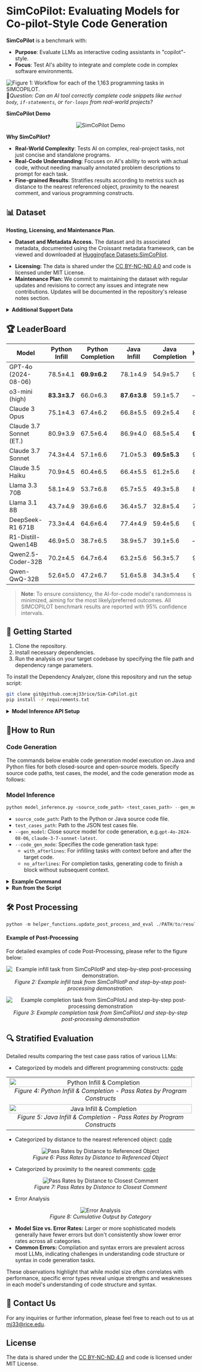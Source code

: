 # SimCoPilot: Evaluating Models for Co-pilot-Style Code Generation
**SimCoPilot** is a benchmark with:
- **Purpose**: Evaluate LLMs as interactive coding assistants in "copilot"-style.
- **Focus**: Test AI's ability to integrate and complete code in complex software environments.

![Figure 1: Workflow for each of the 1,163 programming tasks in SIMCOPILOT.](figures/Workflow.png)
🤔*Question: Can an AI tool correctly complete code snippets like `method body`, `if-statements`, or `for-loops` from real-world projects?*

**SimCoPilot Demo**
<p align="center">
  <img src="./figures/SimCoPilot_hd.gif" alt="SimCoPilot Demo"/><br>
  <!-- <em>Figure 2: SimCoPilot Demo</em> -->
</p>
<!-- **SimCoPilot Demo**
![Figure 2: SimCoPilot Demo](./figures/SimCoPilot_hd.gif) -->


**Why SimCoPilot?**
- **Real-World Complexity**: Tests AI on complex, real-project tasks, not just concise and standalone programs.
- **Real-Code Understanding**: Focuses on AI's ability to work with actual code, without needing manually annotated problem descriptions to prompt for each task.
- **Fine-grained Results**: Stratifies results according to metrics such as distance to the nearest referenced object, proximity to the nearest comment, and various programming constructs.

## 📊 Dataset


<!-- The data for this project can be found in the ` dataset/SimCoPilot.csv.zip` file.  -->

**Hosting, Licensing, and Maintenance Plan.**
<!-- - **Dataset and Metadata Access.** The data for this project can be found in the `dataset/SimCoPilot.csv.zip` file. We commit to maintaining the dataset with regular updates and revisions to correct any issues and integrate new contributions. The dataset and its associated metadata, nutrition labels, documented using the Croissant metadata framework will be released. -->
- **Dataset and Metadata Access.** The dataset and its associated metadata, documented using the Croissant metadata framework, can be viewed and downloaded at [Huggingface Datasets:SimCoPilot](https://huggingface.co/datasets/mj33/SimCoPilot).
<!-- The data nutrition label can be found at [Data Nutrition Label](https://github.com/mj33rice/SimCoPilot/tree/main/dataset#data-nutrition-label). -->
- **Licensing:** The data is shared under the [CC BY-NC-ND 4.0](https://creativecommons.org/licenses/by-nc-nd/4.0/) and code is licensed under MIT License.
- **Maintenance Plan:** We commit to maintaining the dataset with regular updates and revisions to correct any issues and integrate new contributions. Updates will be documented in the repository's release notes section.

<details>
<summary><b>Additional Support Data</b></summary>

The extended dataset and supplementary materials can be downloaded from our [Google Drive repository](https://drive.google.com/drive/folders/1FCyPWQO3cQKxtJbQIGWzaE6G4tE5cmJa?usp=sharing).

**Download Instructions:**
1. Access the Google Drive link above
2. Download the required files
3. Extract and place the downloaded files in `./example_code/Python/Image_Filtering/` directory
4. Ensure the directory structure matches the expected paths in the code examples

```bash
# Create directory if it doesn't exist
mkdir -p ./example_code/Python/Image_Filtering/

# Place downloaded files in the directory
cp /path/to/downloaded/files/* ./example_code/Python/Image_Filtering/
```
</details>

## 🏆 LeaderBoard
| Model                          | Python Infill     | Python Completion    | Java Infill       | Java Completion       | HumEval |
|--------------------------------|-------------------|----------------------|-------------------|-----------------------|--------|
| GPT-4o (2024-08-06)            | 78.5±4.1          | **69.9±6.2**         | 78.1±4.9          | 54.9±5.7              | 92.7   |
| o3-mini (high)                 | **83.3±3.7**      | 66.0±6.3             | **87.6±3.8**      | 59.1±5.7              | —      |
| Claude 3 Opus                  | 75.1±4.3          | 67.4±6.2             | 66.8±5.5          | 69.2±5.4              | 84.9   |
| Claude 3.7 Sonnet (ET.)        | 80.9±3.9          | 67.5±6.4             | 86.9±4.0          | 68.5±5.4              | **97.8** |
| Claude 3.7 Sonnet              | 74.3±4.4          | 57.1±6.6             | 71.0±5.3          | **69.5±5.3**          | 94.9   |
| Claude 3.5 Haiku               | 70.9±4.5          | 60.4±6.5             | 66.4±5.5          | 61.2±5.6              | 88.1   |
| Llama 3.3 70B                  | 58.1±4.9          | 53.7±6.8             | 65.7±5.5          | 49.3±5.8              | 88.4   |
| Llama 3.1 8B                   | 43.7±4.9          | 39.6±6.6             | 36.4±5.7          | 32.8±5.4              | 72.6   |
| DeepSeek-R1 671B               | 73.3±4.4          | 64.6±6.4             | 77.4±4.9          | 59.4±5.6              | 97.7   |
| R1-Distill-Qwen14B             | 46.9±5.0          | 38.7±6.5             | 38.9±5.7          | 39.1±5.6              | —      |
| Qwen2.5-Coder-32B              | 70.2±4.5          | 64.7±6.4             | 63.2±5.6          | 56.3±5.7              | 92.1   |
| Qwen-QwQ-32B                   | 52.6±5.0          | 47.2±6.7             | 51.6±5.8          | 34.3±5.4              | 97.6   |
> **Note**: To ensure consistency, the AI-for-code model's randomness is minimized, aiming for the most likely/preferred outcomes. All SIMCOPILOT benchmark results are reported with 95% confidence intervals.
## 🚀 Getting Started

1. Clone the repository.
2. Install necessary dependencies.
3. Run the analysis on your target codebase by specifying the file path and dependency range parameters.

To install the Dependency Analyzer, clone this repository and run the setup script:

```bash
git clone git@github.com:mj33rice/Sim-CoPilot.git
pip install -r requirements.txt
```

<details>
<summary><b>Model Inference API Setup</b></summary>
1. Install the necessary Python packages:

```bash
pip install anthropic together
```
2. Open your terminal and type the following command:
```bash
nano ~/.bash_profile 
```
If you’re using a newer version of macOS, you might need to use `~/.zshrc` instead:
(or nano ~/.zshrc if you’re using a newer version of macOS)
```bash
nano ~/.zshrc
```
3. Add the following line to the file, replacing `your-api-key-here` with your actual API key:
```bash
 export ANTHROPIC_API_KEY='your-api-key-here' 
```
 If you're using OpenAI, use this line instead:
```bash
 export OPENAI_API_KEY='your-api-key-here'
```
If you're using platform such as Together AI for open source model inference, use this line instead:
```bash
export TOGETHER_API_KEY='your-api-key-here'
```

4. Save the file and exit the editor (press `Ctrl+O`, then `Enter`, then `Ctrl+X`)
5. Load the updated profile by running: 

```bash
source ~/.bash_profile (or source ~/.zshrc)
```
</details> 


## 🏃How to Run

### Code Generation 

The commands below enable code generation model execution on Java and Python files for both closed-source and open-source models. Specify source code paths, test cases, the model, and the code generation mode as follows:

### Model Inference
```python
python model_inference.py <source_code_path> <test_cases_path> --gen_model <model_name> --code_gen_mode <mode>
```

- `source_code_path`: Path to the Python or Java source code file. 
- `test_cases_path`: Path to the JSON test cases file.
- `--gen_model`: Close source model for code generation, e.g.`gpt-4o-2024-08-06`, `claude-3-7-sonnet-latest`.
- `--code_gen_mode`: Specifies the code generation task type:
    - `with_afterlines`: For infilling tasks with context before and after the target code.
    - `no_afterlines`: For completion tasks, generating code to finish a block without subsequent context.
  

<details>
<summary><b>Example Command</b></summary>

Code generation script with specific parameters, you can use the following command:
This command specifies the use of the `gpt-4o-2024-08-06`models for code generation with the mode set to `with_afterlines` indicating that the generation should consider both the preceding and following context.
```python
#Specifiy Model to Run
python model_inference.py \
./example_code/Python/simplex_method/simplex_method.py \
./example_code/Python/simplex_method/simplex_method.json \
--read_dependency_results --update_def_line \
--gen_model gpt-4o-2024-08-06 \
--code_gen_mode with_afterlines
```
</details> 


<details>
<summary><b>Run from the Script</b></summary>

```bash
#For Python tasks
chmod +x run_python_paral.sh
./run_python_paral.sh

#For Java tasks
chmod +x run_java_paral.sh
./run_java_paral.sh
```
</details>


## 🛠 Post Processing 
```python
python -m helper_functions.update_post_process_and_eval ./PATH/to/result_folder
```

#### Example of Post-Processing

For detailed examples of code Post-Processing, please refer to the figure below:

<p align="center">
  <img src="figures/Python_infill_post_processing_example.png" alt="Example infill task from SimCoPilotP and step-by-step post-processing demonstration."/><br>
  <em>Figure 2: Example infill task from SimCoPilotP and step-by-step post-processing demonstration.</em>
</p>

<p align="center">
  <img src="figures/Java_infill_post_processing_example.png" alt="Example completion task from SimCoPilotJ and step-by-step post-processing demonstration"/><br>
  <em>Figure 3: Example completion task from SimCoPilotJ and step-by-step post-processing demonstration</em>
</p>

<!-- ![Figure 2: Example infill task from SIMCOPILOTP and step-by-step post-processing demonstration.](figures/Python_infill_post_processing_example.png)

*Figure 2: Example infill task from SimCoPilotP and step-by-step post-processing demonstration.*

![Figure 3: Example infill task from SIMCOPILOTP and step-by-step post-processing demonstration.](figures/Java_infill_post_processing_example.png)

*Figure 3: Example completion task from SimCoPilotJ and step-by-step post-processing demonstration* -->

## 🔍 Stratified Evaluation
Detailed results comparing the test case pass ratios of various LLMs:  
- Categorized by models and different programming constructs: [code](helper_functions/code_gen_result_display.ipynb)

<!-- ![Figure 4: Python Infill & Completion - Pass Rates by Program Constructs](./figures/Python_Construct_v2_jpeg.jpg)
*Figure 4: Python Infill & Completion - Pass Rates by Program Constructs*

![Figure 5: Java Infill & Completion - Pass Rates by Program Constructs](./figures/Java_Construct_v2_jpeg.jpg)
*Figure 5: Java Infill & Completion - Pass Rates by Program Constructs* -->

<table>
  <tr>
    <td align="center" colspan="2">
      <img src="./figures/Python_Construct_v2_jpeg.jpg" alt="Python Infill & Completion" style="width: 100%; height: auto;"/><br>
      <em>Figure 4: Python Infill & Completion - Pass Rates by Program Constructs</em>
    </td>
  </tr>
  <tr>
    <td align="center" colspan="2">
      <img src="./figures/Java_Construct_v2_jpeg.jpg" alt="Java Infill & Completion" style="width: 100%; height: auto;"/><br>
      <em>Figure 5: Java Infill & Completion - Pass Rates by Program Constructs</em>
    </td>
  </tr>
</table>

<p align="center">
  <!-- <em>Pass Rates by Program Constructs</em> -->
</p>

- Categorized by distance to the nearest referenced object: [code](helper_functions/horizon_dist.ipynb)

<p align="center">
    <img src="./figures/Pass_rate_group_by_ref_dist_w_errbar_compressed.png" alt="Pass Rates by Distance to Referenced Object"/><br>
    <em>Figure 6: Pass Rates by Distance to Referenced Object</em>
</p>

<!-- ![Figure 6: Pass Rates by Distance to Referenced Object](./figures/Pass_rate_group_by_ref_dist_w_errbar_compressed_jpeg.jpg)
*Figure 6: Pass Rates by Distance to Referenced Object* -->

- Categorized by proximity to the nearest comments: [code](helper_functions/get_comment_dist.ipynb)

<p align="center">
  <img src="./figures/group_by_comment_dist_w_errbar_compressed.png" alt="Pass Rates by Distance to Closest Comment"/><br>
  <em>Figure 7: Pass Rates by Distance to Closest Comment</em>
</p>
<!-- ![Figure 7: Pass Rates by Distance to Closest Comment](./figures/group_by_comment_dist_w_errbar_compressed_jpeg.jpg)
*Figure 7: Pass Rates by Distance to Closest Comment* -->

- Error Analysis
<p align="center">
  <img src="./figures/Error_Analysis_compressed_600_jpeg.jpg" alt="Error Analysis"/><br>
  <em>Figure 8: Cumulative Output by Category</em>
</p>
<!-- ![Figure 8: Cumulative Output by Category](./figures/Error_Analysis_compressed_600_jpeg.jpg)
*Figure 8: Cumulative Output by Category* -->

- **Model Size vs. Error Rates:** Larger or more sophisticated models generally have fewer errors but don't consistently show lower error rates across all categories.
- **Common Errors:** Compilation and syntax errors are prevalent across most LLMs, indicating challenges in understanding code structure or syntax in code generation tasks.

These observations highlight that while model size often correlates with performance, specific error types reveal unique strengths and weaknesses in each model's understanding of code structure and syntax.

## 📧 Contact Us 

For any inquiries or further information, please feel free to reach out to us at [mj33@rice.edu](mailto:mj33@rice.edu).

## License

The data is shared under the [CC BY-NC-ND 4.0](https://creativecommons.org/licenses/by-nc-nd/4.0/) and code is licensed under MIT License.
